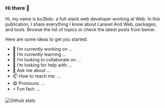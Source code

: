 ### Hi there 👋

Hi, my name is bo3bdo. a full-stack web developer working at Web.
In this publication, I share everything I know about Laravel And Web,
packages, and tools. Browse the list of topics or check the latest posts from below.

Here are some ideas to get you started:

- 🔭 I’m currently working on ...
- 🌱 I’m currently learning ...
- 👯 I’m looking to collaborate on ...
- 🤔 I’m looking for help with ...
- 💬 Ask me about ...
- 📫 How to reach me: ...
- 😄 Pronouns: ...
- ⚡ Fun fact: ...


![Github stats](https://github-readme-stats.vercel.app/api?username=bo3bdo)
